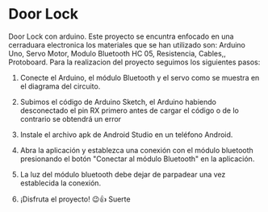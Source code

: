 # Door Lock

Door Lock con arduino.
Este proyecto se encuntra enfocado en una cerraduara electronica los materiales que se han utilizado son: Arduino Uno, Servo Motor, Modulo Bluetooth HC 05, Resistencia, Cables,, Protoboard. Para la realizacion del proyecto seguimos los siguientes pasos:

1. Conecte el Arduino, el módulo Bluetooth y el servo como se muestra en el diagrama del circuito.

2. Subimos el código de Arduino Sketch, el Arduino habiendo desconectado el pin RX primero antes de cargar el código o de lo contrario se obtendrá un error

3. Instale el archivo apk de Android Studio en un teléfono Android.

4. Abra la aplicación y establezca una conexión con el módulo bluetooth presionando el botón "Conectar al módulo Bluetooth" en la aplicación.

5. La luz del módulo bluetooth debe dejar de parpadear una vez establecida la conexión.

6. ¡Disfruta el proyecto! 😉👍 Suerte
